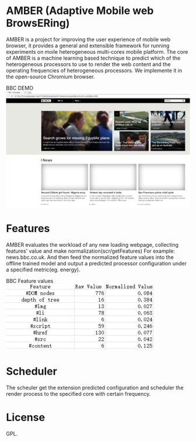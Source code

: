# AMBER (Adaptive Mobile web BrowsERing)

AMBER is a project for improving the user experience of mobile web browser, 
it provides a general and extensible framework for running experiments on moile heterogeneous multi-cores mobile platform.
The core of AMBER is a machine learning based technique to predict which of the heterogeneous
processors to use to render the web content and the operating frequencies of heterogeneous processors.
We implemente it in the open-source Chromium browser.

BBC DEMO
![example image](asset/pic/bbclandpage.png)
# Features
AMBER evaluates the workload of any new loading webpage, collecting features' value and make normalization(scr/getFeatures)
For example: news.bbc.co.uk.  And then feed the normalized feature values into the offline trained model and output a 
predicted processor configuration under a specified metric(eg. energy).

BBC Feature values
![example image](asset/pic/bbcdemo.png)

# Scheduler
The scheuler get the extension predicted configuration and scheduler the render process to the specified core with certain 
frequency.

# License
GPL.
